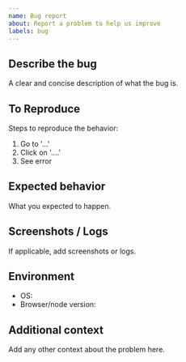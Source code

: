```yaml
---
name: Bug report
about: Report a problem to help us improve
labels: bug
---
```


## Describe the bug

A clear and concise description of what the bug is.

## To Reproduce

Steps to reproduce the behavior:
1. Go to '...'
2. Click on '....'
3. See error

## Expected behavior

What you expected to happen.

## Screenshots / Logs

If applicable, add screenshots or logs.

## Environment
- OS:
- Browser/node version:

## Additional context

Add any other context about the problem here.
